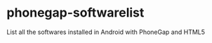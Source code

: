phonegap-softwarelist
=====================

List all the softwares installed in Android with PhoneGap and HTML5